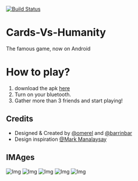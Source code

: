 [![Build Status](https://travis-ci.org/omerel/Cards-Vs-Humanity.svg?branch=master)](https://travis-ci.org/omerel/Cards-Vs-Humanity)
# Cards-Vs-Humanity
The famous game, now on Android

# How to play?
1. download the apk [here](https://firebasestorage.googleapis.com/v0/b/relay-e7961.appspot.com/o/CardsVsHumanity.apk?alt=media&token=3321efac-5236-4830-9fc0-a125fe1dceac)
2. Turn on your bluetooth.
3. Gather more than 3 friends and start playing!

## Credits
* Designed & Created by [@omerel](https://github.com/omerel/RELAY) and [@barrinbar](https://github.com/barrinbar)
* Design inspiration  [@Mark Manalaysay](https://dribbble.com/mmanal)

## IMAges
![Img](https://github.com/omerel/Cards-Vs-Humanity/blob/master/CardsVsHumanity/1.png) 
![Img](https://github.com/omerel/Cards-Vs-Humanity/blob/master/CardsVsHumanity/2.png)
![Img](https://github.com/omerel/Cards-Vs-Humanity/blob/master/CardsVsHumanity/3.png) 
![Img](https://github.com/omerel/Cards-Vs-Humanity/blob/master/CardsVsHumanity/4.png)
![Img](https://github.com/omerel/Cards-Vs-Humanity/blob/master/CardsVsHumanity/5.png) 

